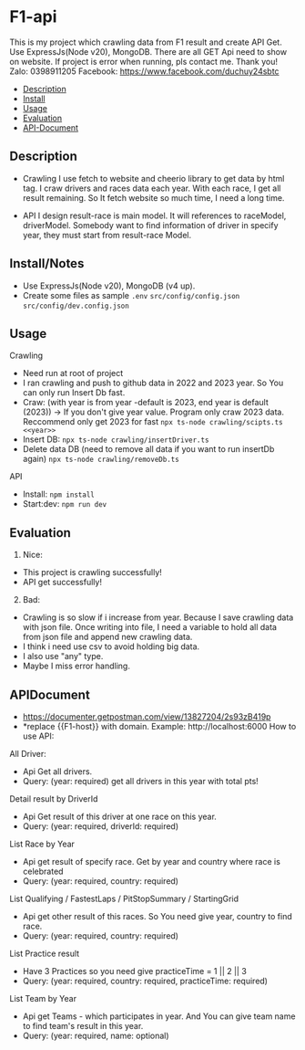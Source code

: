 # F1-api
This is my project which crawling data from F1 result and create API Get. Use ExpressJs(Node v20), MongoDB.
There are all GET Api need to show on website.
If project is error when running, pls contact me. Thank you!
Zalo: 0398911205
Facebook: https://www.facebook.com/duchuy24sbtc

- [Description](#description)
- [Install](#install/notes)
- [Usage](#usage)
- [Evaluation](#evaluation)
- [API-Document](#apidocument)

## Description

- Crawling
I use fetch to website and cheerio library to get data by html tag.
I craw drivers and races data each year. With each race, I get all result remaining. So It fetch website so much time, I need a long time.

- API
I design result-race is main model. It will references to raceModel, driverModel.
Somebody want to find information of driver in specify year, they must start from result-race Model.

## Install/Notes
- Use ExpressJs(Node v20), MongoDB (v4 up).
- Create some files as sample
```.env```
```src/config/config.json```
```src/config/dev.config.json``` 

## Usage
Crawling
- Need run at root of project
- I ran crawling and push to github data in 2022 and 2023 year. So You can only run Insert Db fast.
- Craw: (with year is from year -default is 2023, end year is default (2023)) -> If you don't give year value. Program only craw 2023 data. Reccommend only get 2023 for fast
```npx ts-node crawling/scipts.ts <<year>>```
- Insert DB:
```npx ts-node crawling/insertDriver.ts```
- Delete data DB (need to remove all data if you want to run insertDb again)
```npx ts-node crawling/removeDb.ts```

API
- Install: 
```npm install```
- Start:dev: 
```npm run dev```

## Evaluation

1. Nice:
- This project is crawling successfully!
- API get successfully!

2. Bad:
- Crawling is so slow if i increase from year. Because I save crawling data with json file. Once writing into file, I need a variable to hold all data from json file and append new crawling data.
- I think i need use csv to avoid holding big data.
- I also use "any" type.
- Maybe I miss error handling.

## APIDocument
- https://documenter.getpostman.com/view/13827204/2s93zB419p
- *replace {{F1-host}} with domain. Example: http://localhost:6000
How to use API:

All Driver:
- Api Get all drivers. 
- Query: (year: required) get all drivers in this year with total pts!

Detail result by DriverId
- Api Get result of this driver at one race on this year.
- Query: (year: required, driverId: required)

List Race by Year
- Api get result of specify race. Get by year and country where race is celebrated
- Query: (year: required, country: required)

List Qualifying / FastestLaps / PitStopSummary / StartingGrid
- Api get other result of this races. So You need give year, country to find race.
- Query: (year: required, country: required)

List Practice result
- Have 3 Practices so you need give practiceTime = 1 || 2 || 3
- Query: (year: required, country: required, practiceTime: required)

List Team by Year
- Api get Teams - which participates in year. And You can give team name to find team's result in this year.
- Query: (year: required, name: optional)
